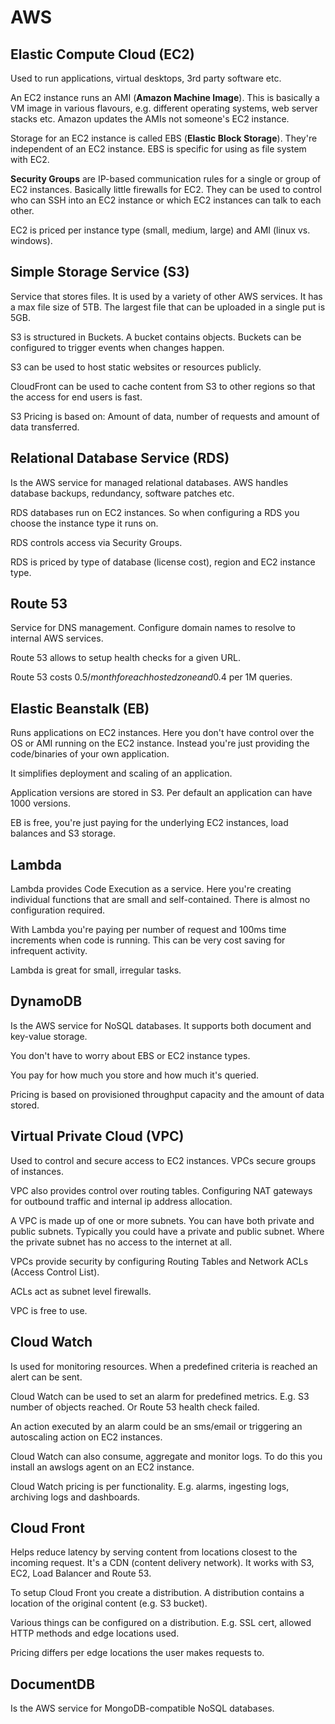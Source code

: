 # AWS

## Elastic Compute Cloud (EC2)

Used to run applications, virtual desktops, 3rd party software etc.

An EC2 instance runs an AMI (**Amazon Machine Image**). This is basically a VM image in various flavours, e.g. different operating systems, web server stacks etc. Amazon updates the AMIs not someone's EC2 instance.

Storage for an EC2 instance is called EBS (**Elastic Block Storage**). They're independent of an EC2 instance. EBS is specific for using as file system with EC2.

**Security Groups** are IP-based communication rules for a single or group of EC2 instances. Basically little firewalls for EC2. They can be used to control who can SSH into an EC2 instance or which EC2 instances can talk to each other.

EC2 is priced per instance type (small, medium, large) and AMI (linux vs. windows).

## Simple Storage Service (S3)

Service that stores files. It is used by a variety of other AWS services. It has a max file size of 5TB. The largest file that can be uploaded in a single put is 5GB.

S3 is structured in Buckets. A bucket contains objects. Buckets can be configured to trigger events when changes happen.

S3 can be used to host static websites or resources publicly.&#x20;

CloudFront can be used to cache content from S3 to other regions so that the access for end users is fast.

S3 Pricing is based on: Amount of data, number of requests and amount of data transferred.

## Relational Database Service (RDS)

Is the AWS service for managed relational databases. AWS handles database backups, redundancy, software patches etc.

RDS databases run on EC2 instances. So when configuring a RDS you choose the instance type it runs on.

RDS controls access via Security Groups.

RDS is priced by type of database (license cost), region and EC2 instance type.

## Route 53

Service for DNS management. Configure domain names to resolve to internal AWS services.

Route 53 allows to setup health checks for a given URL.&#x20;

Route 53 costs 0.5$/month for each hosted zone and 0.4$ per 1M queries.

## Elastic Beanstalk (EB)

Runs applications on EC2 instances. Here you don't have control over the OS or AMI running on the EC2 instance. Instead you're just providing the code/binaries of your own application.

It simplifies deployment and scaling of an application.

Application versions are stored in S3. Per default an application can have 1000 versions.

EB is free, you're just paying for the underlying EC2 instances, load balances and S3 storage.

## Lambda

Lambda provides Code Execution as a service. Here you're creating individual functions that are small and self-contained. There is almost no configuration required.

With Lambda you're paying per number of request and 100ms time increments when code is running. This can be very cost saving for infrequent activity.

Lambda is great for small, irregular tasks.

## DynamoDB

Is the AWS service for NoSQL databases. It supports both document and key-value storage.

You don't have to worry about EBS or EC2 instance types.

You pay for how much you store and how much it's queried.

Pricing is based on provisioned throughput capacity and the amount of data stored.

## Virtual Private Cloud (VPC)

Used to control and secure access to EC2 instances. VPCs secure groups of instances.

VPC also provides control over routing tables. Configuring NAT gateways for outbound traffic and internal ip address allocation.

A VPC is made up of one or more subnets. You can have both private and public subnets. Typically you could have a private and public subnet. Where the private subnet has no access to the internet at all.

VPCs provide security by configuring Routing Tables and Network ACLs (Access Control List).

ACLs act as subnet level firewalls.

VPC is free to use.

## Cloud Watch

Is used for monitoring resources. When a predefined criteria is reached an alert can be sent.

Cloud Watch can be used to set an alarm for predefined metrics. E.g. S3 number of objects reached. Or Route 53 health check failed.

An action executed by an alarm could be an sms/email or triggering an autoscaling action on EC2 instances.

Cloud Watch can also consume, aggregate and monitor logs. To do this you install an awslogs agent on an EC2 instance.

&#x20;Cloud Watch pricing is per functionality. E.g. alarms, ingesting logs, archiving logs and dashboards.

## Cloud Front

Helps reduce latency by serving content from locations closest to the incoming request. It's a CDN (content delivery network). It works with S3, EC2, Load Balancer and Route 53.

To setup Cloud Front you create a distribution. A distribution contains a location of the original content (e.g. S3 bucket).

Various things can be configured on a distribution. E.g. SSL cert, allowed HTTP methods and edge locations used.

Pricing differs per edge locations the user makes requests to.

## DocumentDB

Is the AWS service for MongoDB-compatible NoSQL databases.

